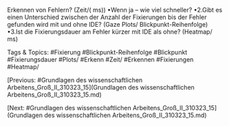 Erkennen von Fehlern? (Zeit/( ms))
•Wenn ja – wie viel schneller?
•2.Gibt es einen Unterschied zwischen der Anzahl der Fixierungen bis der Fehler gefunden 
wird mit und ohne IDE? (Gaze Plots/ Blickpunkt-Reihenfolge)
•3.Ist die Fixierungsdauer am Fehler kürzer mit IDE als ohne? (Heatmap/ ms)

   Tags & Topics:
   #Fixierung
   #Blickpunkt-Reihenfolge
   #Blickpunkt
   #Fixierungsdauer
   #Plots/
   #Erkenn
   #Zeit/
   #Erkennen
   #Fixierungen
   #Heatmap/

[Previous: #Grundlagen des wissenschaftlichen Arbeitens_Groß_II_310323_15](Grundlagen des wissenschaftlichen Arbeitens_Groß_II_310323_15.md)

[Next: #Grundlagen des wissenschaftlichen Arbeitens_Groß_II_310323_15](Grundlagen des wissenschaftlichen Arbeitens_Groß_II_310323_15.md)